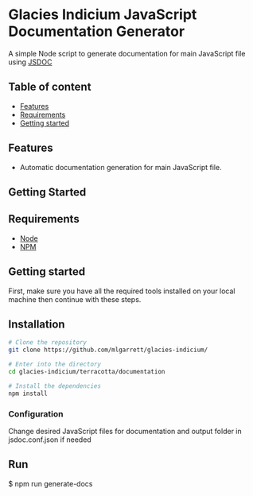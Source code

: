 # Glacies Indicium JavaScript Documentation Generator

A simple Node script to generate documentation for main JavaScript file using [JSDOC]("https://github.com/jsdoc/jsdoc")

## Table of content

- [Features](#features)
- [Requirements](#requirements)
- [Getting started](#getting-started)

## Features

- Automatic documentation generation for main JavaScript file.

## Getting Started

## Requirements

- [Node](https://nodejs.org/en/)
- [NPM](https://www.npmjs.com/)

## Getting started

First, make sure you have all the required tools installed on your local machine then continue with these steps.

## Installation

```bash
# Clone the repository
git clone https://github.com/mlgarrett/glacies-indicium/

# Enter into the directory
cd glacies-indicium/terracotta/documentation

# Install the dependencies
npm install
```

### Configuration

Change desired JavaScript files for documentation and output folder in jsdoc.conf.json if needed

## Run

$ npm run generate-docs
